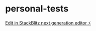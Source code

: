 # personal-tests

[Edit in StackBlitz next generation editor ⚡️](https://stackblitz.com/~/github.com/Nazeofel/personal-tests)